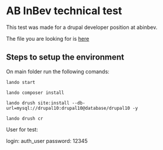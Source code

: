# AB InBev technical test

This test was made for a drupal developer position at abinbev.

The file you are looking for is [here](https://github.com/JorgeRinaldi1995/abinbev-drupal-test/tree/main/web/modules/custom/voting_system) 

## Steps to setup the environment

On main folder run the following comands:

```
lando start
```

```
lando composer install
```

```
lando drush site:install --db-url=mysql://drupal10:drupal10@database/drupal10 -y
```

```
lando drush cr
```

User for test:

login: auth_user
password: 12345